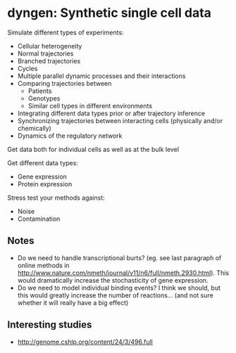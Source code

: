 # dyngen: Synthetic single cell data

Simulate different types of experiments:

* Cellular heterogeneity
* Normal trajectories
* Branched trajectories
* Cycles
* Multiple parallel dynamic processes and their interactions
* Comparing trajectories between
  * Patients
  * Genotypes
  * Similar cell types in different environments
* Integrating different data types prior or after trajectory inference
* Synchronizing trajectories between interacting cells (physically and/or chemically)
* Dynamics of the regulatory network

Get data both for individual cells as well as at the bulk level

Get different data types:

* Gene expression
* Protein expression

Stress test your methods against:

* Noise
* Contamination

## Notes

* Do we need to handle transcriptional burts? (eg. see last paragraph of online methods in http://www.nature.com/nmeth/journal/v11/n6/full/nmeth.2930.html). This would dramatically increase the stochasticity of gene expression.
* Do we need to model individual binding events? I think we should, but this would greatly increase the number of reactions... (and not sure whether it will really have a big effect)

## Interesting studies

* http://genome.cshlp.org/content/24/3/496.full